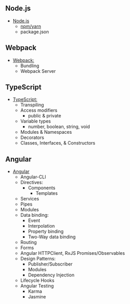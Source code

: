 ## Node.js
- [Node.js](https://nodejs.org/en/)
  - [npm/yarn](https://www.npmjs.com/)
  - package.json

## Webpack
- [Webpack:](https://webpack.js.org/)
  - Bundling
  - Webpack Server
  
## TypeScript
- [TypeScript:](https://www.typescriptlang.org/docs/home.html)
  - Transpiling
  - Access modifiers
    - public & private
  - Variable types
    - number, boolean, string, void
  - Modules & Namespaces
  - Decorators
  - Classes, Interfaces, & Constructors

## Angular
- [Angular](https://angular.io/docs)
  - Angular-CLI
  - Directives:
    - Components
      - Templates
  - Services
  - Pipes
  - Modules
  - Data binding:
    - Event
    - Interpolation
    - Property binding
    - Two-Way data binding
  - Routing
  - Forms
  - Angular HTTPClient, RxJS Promises/Observables
  - Design Patterns:
    - Publisher/Subscriber
    - Modules
    - Dependency Injection
  - Lifecycle Hooks
  - Angular Testing
    - Karma
    - Jasmine